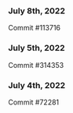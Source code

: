 ### July 8th, 2022

Commit #113716

### July 5th, 2022

Commit #314353


### July 4th, 2022

Commit #72281

